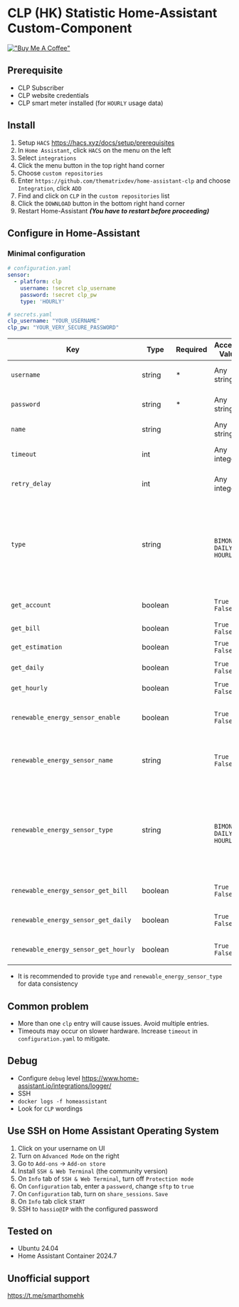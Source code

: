 # CLP (HK) Statistic Home-Assistant Custom-Component

[!["Buy Me A Coffee"](https://www.buymeacoffee.com/assets/img/custom_images/yellow_img.png)](https://buymeacoffee.com/thematrixdev)

## Prerequisite

- CLP Subscriber
- CLP website credentials
- CLP smart meter installed (for `HOURLY` usage data)

## Install

1. Setup `HACS` https://hacs.xyz/docs/setup/prerequisites
2. In `Home Assistant`, click `HACS` on the menu on the left
3. Select `integrations`
4. Click the menu button in the top right hand corner
5. Choose `custom repositories`
6. Enter `https://github.com/thematrixdev/home-assistant-clp` and choose `Integration`, click `ADD`
7. Find and click on `CLP` in the `custom repositories` list
8. Click the `DOWNLOAD` button in the bottom right hand corner
9. Restart Home-Assistant ***(You have to restart before proceeding)***

## Configure in Home-Assistant

### Minimal configuration

```yaml
# configuration.yaml
sensor: 
  - platform: clp
    username: !secret clp_username
    password: !secret clp_pw
    type: 'HOURLY'
```
```yaml
# secrets.yaml
clp_username: "YOUR_USERNAME"
clp_pw: "YOUR_VERY_SECURE_PASSWORD"
```

| Key                                  | Type    | Required | Accepted Values                              | Default                  | Description                                                                         |
|--------------------------------------|---------|----------|----------------------------------------------|--------------------------|-------------------------------------------------------------------------------------|
| `username`                           | string  | *        | Any string                                   | (N/A)                    | CLP account username                                                                |
| `password`                           | string  | *        | Any string                                   | (N/A)                    | CLP account password                                                                |
| `name`                               | string  |          | Any string                                   | `CLP`                    | Name of the sensor                                                                  |
| `timeout`                            | int     |          | Any integer                                  | `30`                     | Connection timeout in second                                                        |
| `retry_delay`                        | int     |          | Any integer                                  | `300`                    | Delay before retry in second                                                        |
| `type`                               | string  |          | ` `<br/>`BIMONTHLY`<br/>`DAILY`<br/>`HOURLY` | ` `                      | Type of data to be shown in state<br/>If not specified, best accurate value is used |
| `get_account`                        | boolean |          | `True`<br/>`False`                           | `False`                  | Get account summary                                                                 |
| `get_bill`                           | boolean |          | `True`<br/>`False`                           | `False`                  | Get bills                                                                           |
| `get_estimation`                     | boolean |          | `True`<br/>`False`                           | `False`                  | Get usage estimation                                                                |
| `get_daily`                          | boolean |          | `True`<br/>`False`                           | `False`                  | Get daily usage                                                                     |
| `get_hourly`                         | boolean |          | `True`<br/>`False`                           | `False`                  | Get hourly usage                                                                    |
| `renewable_energy_sensor_enable`     | boolean |          | `True`<br/>`False`                           | `False`                  | Enable renewable energy sensor                                                      |
| `renewable_energy_sensor_name`       | string  |          | `True`<br/>`False`                           | `'CLP Renewable Energy'` | Name of the renewable energy sensor                                                 |
| `renewable_energy_sensor_type`       | string  |          | ` `<br/>`BIMONTHLY`<br/>`DAILY`<br/>`HOURLY` | ` `                      | Type of data to be shown in state<br/>If not specified, best accurate value is used |
| `renewable_energy_sensor_get_bill`   | boolean |          | `True`<br/>`False`                           | `False`                  | Get energy generation in bills                                                      |
| `renewable_energy_sensor_get_daily`  | boolean |          | `True`<br/>`False`                           | `False`                  | Get daily energy generation                                                         |
| `renewable_energy_sensor_get_hourly` | boolean |          | `True`<br/>`False`                           | `False`                  | Get hourly energy generation                                                        |

- It is recommended to provide `type` and `renewable_energy_sensor_type` for data consistency

## Common problem

- More than one `clp` entry will cause issues. Avoid multiple entries.
- Timeouts may occur on slower hardware. Increase `timeout` in `configuration.yaml` to mitigate.

## Debug

- Configure `debug` level https://www.home-assistant.io/integrations/logger/
- SSH
- `docker logs -f homeassistant`
- Look for `CLP` wordings

## Use SSH on Home Assistant Operating System

1. Click on your username on UI
2. Turn on `Advanced Mode` on the right
3. Go to `Add-ons` -> `Add-on store`
4. Install `SSH & Web Terminal` (the community version)
5. On `Info` tab of `SSH & Web Terminal`, turn off `Protection mode`
6. On `Configuration` tab, enter a `password`, change `sftp` to `true`
7. On `Configuration` tab, turn on `share_sessions`. `Save`
8. On `Info` tab click `START`
9. SSH to `hassio@IP` with the configured password

## Tested on

- Ubuntu 24.04
- Home Assistant Container 2024.7

## Unofficial support

https://t.me/smarthomehk
